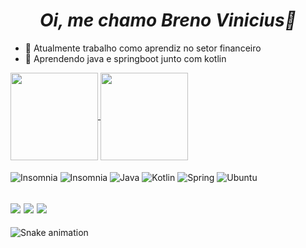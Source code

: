 _<h1 text align="center">Oi, me chamo Breno Vinicius👋</h1>_

- 🔭 Atualmente trabalho como aprendiz no setor financeiro
- 🌱 Aprendendo java e springboot junto com kotlin

<a href="https://github.com/anuraghazra/github-readme-stats">
  <img align="center" height="140" src="https://github-readme-stats.vercel.app/api?username=duizpisico&show_icons=true&theme=dracula&count_private=true&show_owner"
</a>
<a href="https://github.com/anuraghazra/convoychat">
  <img align="center" height="140" src="https://github-readme-stats.vercel.app/api/top-langs/?username=duizpisico&layout=compact&theme=dracula" />
</a>

<div style="display: inline_block"><br>
  <img align="center" alt="Insomnia" src="https://img.shields.io/badge/Insomnia-black?style=for-the-badge&logo=insomnia&logoColor=5849BE">
  <img align="center" alt="Insomnia" src="https://img.shields.io/badge/Apache%20Maven-C71A36?style=for-the-badge&logo=Apache%20Maven&logoColor=white">
  <img align="center" alt="Java" src="https://img.shields.io/badge/Java-ED8B00?style=for-the-badge&logo=openjdk&logoColor=white">
  <img align="center" alt="Kotlin" src="https://img.shields.io/badge/Kotlin-0095D5?&style=for-the-badge&logo=kotlin&logoColor=whit">
  <img align="center" alt="Spring" src="https://img.shields.io/badge/Spring-6DB33F?style=for-the-badge&logo=spring&logoColor=white">
  <img align="center" alt="Ubuntu" src="https://img.shields.io/badge/Ubuntu-E95420?style=for-the-badge&logo=ubuntu&logoColor=white"
  
  </div>

<h2>
<div>
<a href="https://www.linkedin.com/in/breno-vin%C3%ADcius-38b4281bb/" target="_blank"><img src="https://img.shields.io/badge/-LinkedIn-%230077B5?style=for-the-badge&logo=linkedin&logoColor=white" target="_blank"></a>
<a href = "mailto:brenovmsilva82@gmail.com"><img src="https://img.shields.io/badge/Gmail-D14836?style=for-the-badge&logo=gmail&logoColor=white" target="_blank"></a>
<a href="https://github.com/duizpisico" target="_blank"><img src="https://img.shields.io/badge/GitHub-100000?style=for-the-badge&logo=github&logoColor=white" target="_blank"></a>
</div>
</h2>
  
  ![Snake animation](https://github.com/duizpisico/duizpisico/blob/output/github-contribution-grid-snake.svg)

